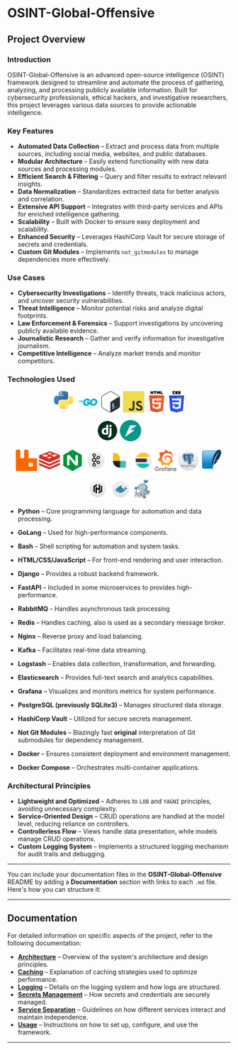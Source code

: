 # OSINT-Global-Offensive

## Project Overview

### Introduction
OSINT-Global-Offensive is an advanced open-source intelligence (OSINT) framework designed to streamline and automate the process of gathering, analyzing, and processing publicly available information. Built for cybersecurity professionals, ethical hackers, and investigative researchers, this project leverages various data sources to provide actionable intelligence.

### Key Features
- **Automated Data Collection** – Extract and process data from multiple sources, including social media, websites, and public databases.
- **Modular Architecture** – Easily extend functionality with new data sources and processing modules.
- **Efficient Search & Filtering** – Query and filter results to extract relevant insights.
- **Data Normalization** – Standardizes extracted data for better analysis and correlation.
- **Extensive API Support** – Integrates with third-party services and APIs for enriched intelligence gathering.
- **Scalability** – Built with Docker to ensure easy deployment and scalability.
- **Enhanced Security** – Leverages HashiCorp Vault for secure storage of secrets and credentials.
- **Custom Git Modules** – Implements `not_gitmodules` to manage dependencies more effectively.

### Use Cases
- **Cybersecurity Investigations** – Identify threats, track malicious actors, and uncover security vulnerabilities.
- **Threat Intelligence** – Monitor potential risks and analyze digital footprints.
- **Law Enforcement & Forensics** – Support investigations by uncovering publicly available evidence.
- **Journalistic Research** – Gather and verify information for investigative journalism.
- **Competitive Intelligence** – Analyze market trends and monitor competitors.

### Technologies Used
<p align="center">
<img src="https://raw.githubusercontent.com/dev-tools-utils/logos/refs/heads/master/python.png" alt="Python" width="48" height="48" />
<img src="https://raw.githubusercontent.com/dev-tools-utils/logos/refs/heads/master/go.png" alt="GO" width="48" height="48" />
<img src="https://raw.githubusercontent.com/dev-tools-utils/logos/refs/heads/master/bash.png" alt="bash" width="48" height="48" />
<img src="https://raw.githubusercontent.com/dev-tools-utils/logos/refs/heads/master/js.png" alt="JS" width="48" height="48" />
<img src="https://raw.githubusercontent.com/dev-tools-utils/logos/refs/heads/master/html.png" alt="HTML" height="48" />
<img src="https://raw.githubusercontent.com/dev-tools-utils/logos/refs/heads/master/css.png" alt="CSS" height="48" />
</p>


<p align="center">
<img src="https://raw.githubusercontent.com/dev-tools-utils/logos/refs/heads/master/django.png" alt="Django" width="48" height="48" />
<img src="https://raw.githubusercontent.com/dev-tools-utils/logos/refs/heads/master/fastapi.png" alt="fastapi" height="48" />
</p>


<p align="center">
<img src="https://raw.githubusercontent.com/dev-tools-utils/logos/refs/heads/master/rmq.png" alt="rmq" width="48" height="48" />
<img src="https://raw.githubusercontent.com/dev-tools-utils/logos/refs/heads/master/redis.png" alt="redis" width="48" height="48" />
<img src="https://raw.githubusercontent.com/dev-tools-utils/logos/refs/heads/master/nginx.png" alt="nginx" width="48" height="48" />

<img src="https://raw.githubusercontent.com/dev-tools-utils/logos/refs/heads/master/kafka.png" alt="kafka" width="50" height="50" />
<img src="https://raw.githubusercontent.com/dev-tools-utils/logos/refs/heads/master/logstash.svg" alt="logstash" width="48" height="48" />
<img src="https://raw.githubusercontent.com/dev-tools-utils/logos/refs/heads/master/elasticsearch.png" alt="elasticsearch" width="48" height="48" />
<img src="https://raw.githubusercontent.com/dev-tools-utils/logos/refs/heads/master/grafana.png" alt="grafana" width="48" height="48" />
<img src="https://raw.githubusercontent.com/dev-tools-utils/logos/refs/heads/master/postgresql.png" alt="postgresql" width="48" height="48" />
<img src="https://raw.githubusercontent.com/dev-tools-utils/logos/refs/heads/master/sqlite.png" alt="sqlite" width="48" height="48" />
</p>

<p align="center">
<img src="https://raw.githubusercontent.com/dev-tools-utils/logos/refs/heads/master/hashicorp.png" alt="hashicorp" height="48" />
<img src="https://raw.githubusercontent.com/dev-tools-utils/logos/refs/heads/master/docker.png" alt="docker" height="48" />
<img src="https://raw.githubusercontent.com/dev-tools-utils/logos/refs/heads/master/docker_compose.png" alt="docker" height="48" />
</p>




- **Python** – Core programming language for automation and data processing.
- **GoLang** – Used for high-performance components.
- **Bash** – Shell scripting for automation and system tasks.
- **HTML/CSS/JavaScript** – For front-end rendering and user interaction.


- **Django** – Provides a robust backend framework.
- **FastAPI** – Included in some microservices to provides high-performance.


- **RabbitMQ** – Handles asynchronous task processing
- **Redis** – Handles caching, also is used as a secondary message broker.
- **Nginx** – Reverse proxy and load balancing.


- **Kafka** – Facilitates real-time data streaming.
- **Logstash** – Enables data collection, transformation, and forwarding.
- **Elasticsearch** – Provides full-text search and analytics capabilities.
- **Grafana** – Visualizes and monitors metrics for system performance.
- **PostgreSQL (previously SQLite3)** – Manages structured data storage.


- **HashiCorp Vault** – Utilized for secure secrets management.
- **Not Git Modules** – Blazingly fast **original** interpretation of Git submodules for dependency management.
- **Docker** – Ensures consistent deployment and environment management.
- **Docker Compose** – Orchestrates multi-container applications.


### Architectural Principles
- **Lightweight and Optimized** – Adheres to `LOB` and `YAGNI` principles, avoiding unnecessary complexity.
- **Service-Oriented Design** – CRUD operations are handled at the model level, reducing reliance on controllers.
- **Controllerless Flow** – Views handle data presentation, while models manage CRUD operations.
- **Custom Logging System** – Implements a structured logging mechanism for audit trails and debugging.

---
You can include your documentation files in the **OSINT-Global-Offensive** README by adding a **Documentation** section with links to each `.md` file. Here's how you can structure it:

---

## Documentation

For detailed information on specific aspects of the project, refer to the following documentation:

- [**Architecture**](docs/architecture.md) – Overview of the system's architecture and design principles.
- [**Caching**](docs/caching.md) – Explanation of caching strategies used to optimize performance.
- [**Logging**](docs/logging.md) – Details on the logging system and how logs are structured.
- [**Secrets Management**](docs/secrets_managment) – How secrets and credentials are securely managed.
- [**Service Separation**](docs/service_separation.md) – Guidelines on how different services interact and maintain independence.
- [**Usage**](docs/usage.md) – Instructions on how to set up, configure, and use the framework.

---
